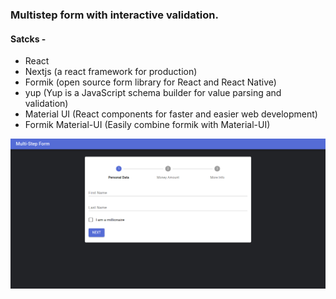 ### Multistep form with interactive validation.

#### Satcks -

- React
- Nextjs (a react framework for production)
- Formik (open source form library for React and React Native)
- yup (Yup is a JavaScript schema builder for value parsing and validation)
- Material UI (React components for faster and easier web development)
- Formik Material-UI (Easily combine formik with Material-UI)

![Preview](app_preview.png?raw=true)
